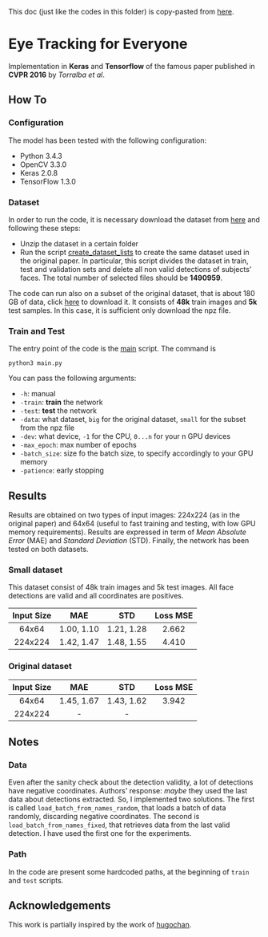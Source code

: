 This doc (just like the codes in this folder) is copy-pasted from [here](https://github.com/gdubrg/Eye-Tracking-for-Everyone).


# Eye Tracking for Everyone
Implementation in **Keras** and **Tensorflow** of the famous paper published in **CVPR 2016** by *Torralba et al*.

## How To
### Configuration
The model has been tested with the following configuration:
- Python 3.4.3
- OpenCV 3.3.0
- Keras 2.0.8
- TensorFlow 1.3.0

### Dataset
In order to run the code, it is necessary download the dataset from [here](http://gazecapture.csail.mit.edu/) and following these steps:
- Unzip the dataset in a certain folder
- Run the script [create_dataset_lists](create_dataset_lists.py) to create the same dataset used in the original paper. In particular, this script divides the dataset in train, test and validation sets and delete all non valid detections of subjects' faces. 
The total number of selected files should be **1490959**.

The code can run also on a subset of the original dataset, that is about 180 GB of data, click [here](http://hugochan.net/download/eye_tracker_train_and_val.npz) to download it. It consists of **48k** train images and **5k** test samples. In this case, it is sufficient only download the npz file.

### Train and Test
The entry point of the code is the [main](main.py) script. 
The command is
```
python3 main.py
```
You can pass the following arguments:
- ```-h```: manual
- ```-train```: **train** the network
- ```-test```: **test** the network
- ```-data```: what dataset, ```big``` for the original dataset, ```small``` for the subset from the npz file
- ```-dev```: what device, ```-1``` for the CPU, ```0...n``` for your n GPU devices
- ```-max_epoch```: max number of epochs
- ```-batch_size```: size fo the batch size, to specify accordingly to your GPU memory
- ```-patience```: early stopping

## Results
Results are obtained on two types of input images: 224x224 (as in the original paper) and 64x64 (useful to fast training and testing, with low GPU memory requirements).
Results are expressed in term of *Mean Absolute Error* (MAE) and *Standard Deviation* (STD). 
Finally, the network has been tested on both datasets.

### Small dataset 
This dataset consist of 48k train images and 5k test images. All face detections are valid and all coordinates are positives.

| Input Size   | MAE               | STD              | Loss MSE  |
| :---:        |     :---:         |            :---: | :---:     |
|64x64         | 1.00, 1.10        | 1.21, 1.28       |  2.662    |
|224x224       | 1.42, 1.47        | 1.48, 1.55       |  4.410    |

### Original dataset

| Input Size   | MAE            | STD           |Loss MSE  |
| :---:         |     :---:     |         :---: |:---:     |
|64x64         | 1.45, 1.67     | 1.43, 1.62    |    3.942 |
|224x224       | -              | -             |          |

## Notes
### Data
Even after the sanity check about the detection validity, a lot of detections have negative coordinates.
Authors' response: *maybe* they used the last data about detections extracted.
So, I implemented two solutions. The first is called ```load_batch_from_names_random```, that loads a batch of data randomly, discarding negative coordinates. The second is ```load_batch_from_names_fixed```, that retrieves data from the last valid detection. I have used the first one for the experiments.

### Path
In the code are present some hardcoded paths, at the beginning of ```train``` and ```test``` scripts.

## Acknowledgements
This work is partially inspired by the work of [hugochan](https://github.com/hugochan).
